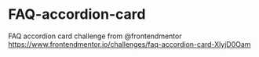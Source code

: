 # FAQ-accordion-card
 FAQ accordion card challenge from @frontendmentor https://www.frontendmentor.io/challenges/faq-accordion-card-XlyjD0Oam
